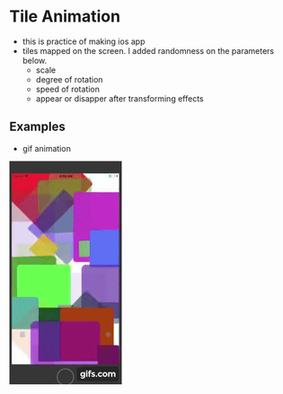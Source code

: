 # Tile Animation
- this is practice of making ios app
- tiles mapped on the screen. I added randomness on the parameters below.
  - scale
  - degree of rotation
  - speed of rotation
  - appear or disapper after transforming effects

## Examples
- gif animation

![Img](/TileAnimation/image/tileAnimation.gif)
